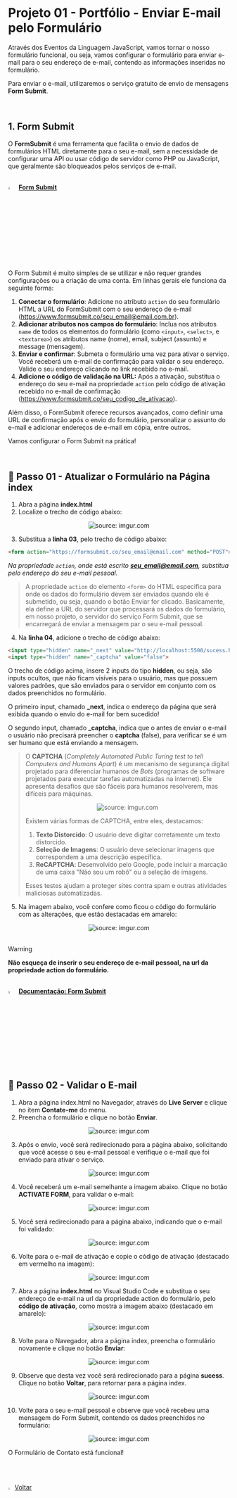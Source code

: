 <h1>Projeto 01 - Portfólio - Enviar E-mail pelo Formulário</h1>



Através dos Eventos da Linguagem JavaScript, vamos tornar o nosso formulário funcional, ou seja, vamos configurar o formulário para enviar e-mail para o seu endereço de e-mail, contendo as informações inseridas no formulário.

Para enviar o e-mail, utilizaremos o serviço gratuito de envio de mensagens **Form Submit**. 

<br />

<h2>1. Form Submit</h2>



O **FormSubmit** é uma ferramenta que facilita o envio de dados de formulários HTML diretamente para o seu e-mail, sem a necessidade de configurar uma API ou usar código de servidor como PHP ou JavaScript, que geralmente são bloqueados pelos serviços de e-mail. 

<br />

<div align="left"><img src="https://i.imgur.com/wKHNfGi.png" title="source: imgur.com" width="4%"/> <a href="https://formsubmit.co/" target="_blank"><b>Form Submit</b></a></div>

<br />

O Form Submit é muito simples de se utilizar e não requer grandes configurações ou a criação de uma conta. Em linhas gerais ele funciona da seguinte forma:

1. **Conectar o formulário**: Adicione no atributo `action` do seu formulário HTML  a URL do FormSubmit com o seu endereço de e-mail (https://www.formsubmit.co/seu_email@email.com.br).
2. **Adicionar atributos nos campos do formulário**: Inclua nos atributos `name` de todos os elementos do formulário (como `<input>`, `<select>`, e `<textarea>`) os atributos name (nome), email, subject (assunto) e message (mensagem).
3. **Enviar e confirmar**: Submeta o formulário uma vez para ativar o serviço. Você receberá um e-mail de confirmação para validar o seu endereço. Valide o seu endereço clicando no link recebido no e-mail.
4. **Adicione o código de validação na URL:** Após a ativação, substitua o endereço do seu e-mail na propriedade `action` pelo código de ativação recebido no e-mail de confirmação (https://www.formsubmit.co/seu_codigo_de_ativacao).

Além disso, o FormSubmit oferece recursos avançados, como definir uma URL de confirmação após o envio do formulário, personalizar o assunto do e-mail e adicionar endereços de e-mail em cópia, entre outros.

Vamos configurar o Form Submit na prática!

<br />

<h2>👣 Passo 01 - Atualizar o Formulário na Página index</h2>



1. Abra a página **index.html**
2. Localize o trecho de código abaixo:

<div align="center"><img src="https://i.imgur.com/nGgIKYE.png" title="source: imgur.com" /></div>

3. Substitua a **linha 03**, pelo trecho de código abaixo:

```html
<form action="https://formsubmit.co/seu_email@email.com" method="POST">
```

*Na propriedade `action`, onde está escrito **seu_email@email.com**, substitua pelo endereço do seu e-mail pessoal.*

> A propriedade `action` do elemento `<form>` do HTML especifica para onde os dados do formulário devem ser enviados quando ele é submetido, ou seja, quando o botão Enviar for clicado. Basicamente, ela define a URL do servidor que processará os dados do formulário, em nosso projeto, o servidor do serviço Form Submit, que se encarregará de enviar a mensagem par o seu e-mail pessoal.

4. Na **linha 04**, adicione o trecho de código abaixo:

```html
<input type="hidden" name="_next" value="http://localhost:5500/sucess.html">
<input type="hidden" name="_captcha" value="false">
```

O trecho de código acima, insere 2 inputs do tipo **hidden**, ou seja, são inputs ocultos, que não ficam visíveis para o usuário, mas que possuem valores padrões, que são enviados para o servidor em conjunto com os dados preenchidos no formulário.

O primeiro input, chamado **_next**, indica o endereço da página que será exibida quando o envio do e-mail for bem sucedido!

O segundo input, chamado **_captcha**, indica que o antes de enviar o e-mail o usuário não precisará preencher o **captcha** (false), para verificar se é um ser humano que está enviando a mensagem.

> O **CAPTCHA** (*Completely Automated Public Turing test to tell Computers and Humans Apart*) é um mecanismo de segurança digital projetado para diferenciar humanos de *Bots* (programas de software projetados para executar tarefas automatizadas na internet). Ele apresenta desafios que são fáceis para humanos resolverem, mas difíceis para máquinas.
>
> <div align="center"><img src="https://i.imgur.com/2sgPeyf.png" title="source: imgur.com" /></div>
>
> Existem várias formas de CAPTCHA, entre eles, destacamos:
>
> 1. **Texto Distorcido**: O usuário deve digitar corretamente um texto distorcido.
> 2. **Seleção de Imagens**: O usuário deve selecionar imagens que correspondem a uma descrição específica.
> 3. **ReCAPTCHA**: Desenvolvido pelo Google, pode incluir a marcação de uma caixa "Não sou um robô" ou a seleção de imagens.
>
> Esses testes ajudam a proteger sites contra spam e outras atividades maliciosas automatizadas.
>

5. Na imagem abaixo, você confere como ficou o código do formulário com as alterações, que estão destacadas em amarelo:

<div align="center"><img src="https://i.imgur.com/jZuqKVC.png" title="source: imgur.com" /></div>

<br />

> [!WARNING]
>
> **Não esqueça de inserir o seu endereço de e-mail pessoal, na url da propriedade action do formulário.**

<br />

<div align="left"><img src="https://i.imgur.com/wKHNfGi.png" title="source: imgur.com" width="4%"/> <a href="https://formsubmit.co/documentation" target="_blank"><b>Documentação: Form Submit</b></a></div>

<br />

<h2>👣 Passo 02 - Validar o E-mail</h2>



1. Abra a página index.html no Navegador, através do **Live Server** e clique no item **Contate-me** do menu.
2. Preencha o formulário e clique no botão **Enviar**.

<div align="center"><img src="https://i.imgur.com/PB7dOqR.png" title="source: imgur.com" /></div>

3. Após o envio, você será redirecionado para a página abaixo, solicitando que você acesse o seu e-mail pessoal e verifique o e-mail que foi enviado para ativar o serviço.

<div align="center"><img src="https://i.imgur.com/DTCUcwj.png" title="source: imgur.com" /></div>

4. Você receberá um e-mail semelhante a imagem abaixo. Clique no botão **ACTIVATE FORM**, para validar o e-mail:

<div align="center"><img src="https://i.imgur.com/kY7lo2W.png" title="source: imgur.com" /></div>

5. Você será redirecionado para a página abaixo, indicando que o e-mail foi validado:

<div align="center"><img src="https://i.imgur.com/vxYq79R.png" title="source: imgur.com" /></div>

6. Volte para o e-mail de ativação e copie o código de ativação (destacado em vermelho na imagem):

<div align="center"><img src="https://i.imgur.com/EVfNNJT.png" title="source: imgur.com" /></div>

7. Abra a página **index.html** no Visual Studio Code e substitua o seu endereço de e-mail na url da propriedade action do formulário, pelo **código de ativação**, como mostra a imagem abaixo (destacado em amarelo):

<div align="center"><img src="https://i.imgur.com/YOLoRse.png" title="source: imgur.com" /></div>

8. Volte para o Navegador, abra a página index, preencha o formulário novamente e clique no botão **Enviar**:

<div align="center"><img src="https://i.imgur.com/PB7dOqR.png" title="source: imgur.com" /></div>

9. Observe que desta vez você será redirecionado para a página **sucess**. Clique no botão **Voltar**, para retornar para a página index.

<div align="center"><img src="https://i.imgur.com/dtO7AyW.png" title="source: imgur.com" /></div>

10. Volte para o seu e-mail pessoal e observe que você recebeu uma mensagem do Form Submit, contendo os dados preenchidos no formulário:

<div align="center"><img src="https://i.imgur.com/DzJVYG7.png" title="source: imgur.com" /></div>

O Formulário de Contato está funcional!

<br /><br />

<div align="left"><a href="README.md"><img src="https://i.imgur.com/XMgF3gl.png" title="source: imgur.com" width="3%"/>Voltar</a></div> 